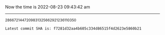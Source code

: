 Now the time is 2022-08-23 09:43:42 am

---

<small>2866721447209831325662921236110350</small>

```txt
Latest commit SHA is: f7281d32aa4b605c334d86515f4d2623e5860b21
```
